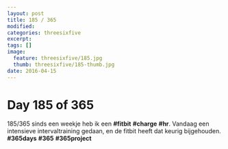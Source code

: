 ```yaml
---
layout: post
title: 185 / 365
modified:
categories: threesixfive
excerpt:
tags: []
image:
  feature: threesixfive/185.jpg
  thumb: threesixfive/185-thumb.jpg
date: 2016-04-15
---
```


# Day 185 of 365

185/365 sinds een weekje heb ik een **\#fitbit** **\#charge** **\#hr**. Vandaag een intensieve intervaltraining gedaan, en de fitbit heeft dat keurig bijgehouden. **\#365days** **\#365** **\#365project**
